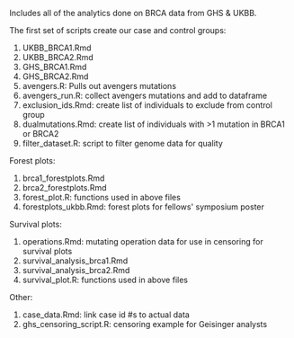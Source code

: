 Includes all of the analytics done on BRCA data from GHS & UKBB.

The first set of scripts create our case and control groups:
1. UKBB_BRCA1.Rmd
2. UKBB_BRCA2.Rmd
3. GHS_BRCA1.Rmd
4. GHS_BRCA2.Rmd
5. avengers.R: Pulls out avengers mutations
6. avengers_run.R: collect avengers mutations and add to dataframe
7. exclusion_ids.Rmd: create list of individuals to exclude from control group
8. dualmutations.Rmd: create list of individuals with >1 mutation in BRCA1 or BRCA2
9. filter_dataset.R: script to filter genome data for quality

Forest plots:
1. brca1_forestplots.Rmd
2. brca2_forestplots.Rmd
3. forest_plot.R: functions used in above files
4. forestplots_ukbb.Rmd: forest plots for fellows' symposium poster

Survival plots:
1. operations.Rmd: mutating operation data for use in censoring for survival plots
2. survival_analysis_brca1.Rmd
3. survival_analysis_brca2.Rmd
4. survival_plot.R: functions used in above files

Other:
1. case_data.Rmd: link case id #s to actual data
2. ghs_censoring_script.R: censoring example for Geisinger analysts

